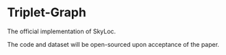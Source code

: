 # Triplet-Graph
The official implementation of SkyLoc. 

The code and dataset will be open-sourced upon acceptance of the paper.
